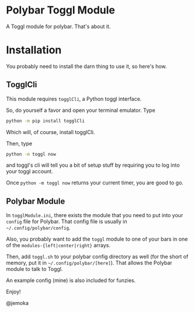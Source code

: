 # Polybar Toggl Module
A Toggl module for polybar. That's about it.

# Installation
You probably need to install the darn thing to use it, so here's how.

## TogglCli
This module requires `togglCli`, a Python toggl interface.

So, do yourself a favor and open your terminal emulator. Type

```bash
python -m pip install togglCli
```

Which will, of course, install togglCli.

Then, type

```bash
python -m toggl now
```

and toggl's cli will tell you a bit of setup stuff by requiring you to log into your toggl account.

Once `python -m toggl now` returns your current timer, you are good to go.

## Polybar Module
In `togglModule.ini`, there exists the module that you need to put into your `config` file for Polybar. That config file is usually in `~/.config/polybar/config`.

Also, you probably want to add the `toggl` module to one of your bars in one of the `modules-{left|center|right}` arrays.

Then, add `toggl.sh` to your polybar config directory as well (for the short of memory, put it in `~/.config/polybar/[here]`). That allows the Polybar module to talk to Toggl.

An example config (mine) is also included for funzies.

Enjoy!



@jemoka

